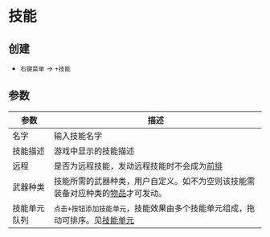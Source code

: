 # 技能

## 创建
- `右键菜单` -> `+技能`

## 参数
| 参数 | 描述 |
| --- | ----------- |
| 名字 | 输入技能名字 |
| 技能描述 | 游戏中显示的技能描述 |
|远程| 是否为远程技能，发动远程技能时不会成为[前排](./combat.html#前排) |
| 武器种类 | 技能所需的武器种类，用户自定义。如不为空则该技能需装备对应种类的[物品](./item.html)才可发动。|
| 技能单元队列 | `点击+按钮添加技能单元`，技能效果由多个技能单元组成，拖动可排序。见[技能单元](./spell-unit.html) |
